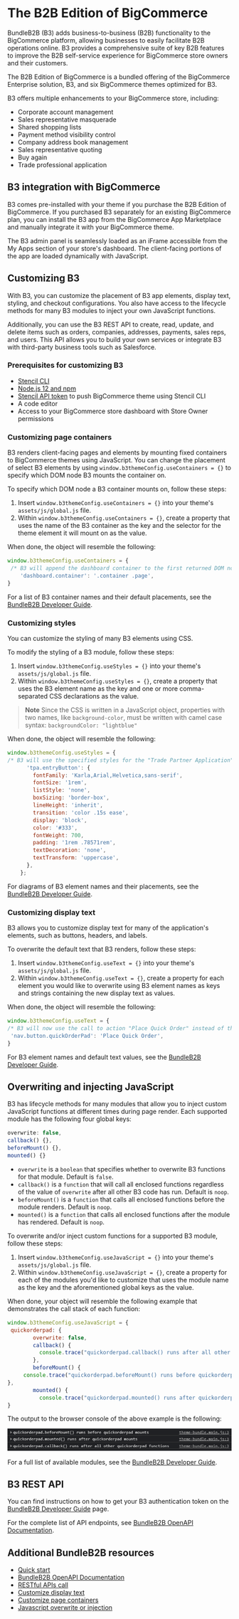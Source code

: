 # The B2B Edition of BigCommerce

BundleB2B (B3) adds business-to-business (B2B) functionality to the BigCommerce platform, allowing businesses to easily facilitate B2B operations online. B3 provides a comprehensive suite of key B2B features to improve the B2B self-service experience for BigCommerce store owners and their customers.

The B2B Edition of BigCommerce is a bundled offering of the BigCommerce Enterprise solution, B3, and six BigCommerce themes optimized for B3.

B3 offers multiple enhancements to your BigCommerce store, including:

- Corporate account management
- Sales representative masquerade
- Shared shopping lists
- Payment method visibility control
- Company address book management
- Sales representative quoting
- Buy again
- Trade professional application

## B3 integration with BigCommerce

B3 comes pre-installed with your theme if you purchase the B2B Edition of BigCommerce. If you purchased B3 separately for an existing BigCommerce plan, you can install the B3 app from the BigCommerce App Marketplace and manually integrate it with your BigCommerce theme.

The B3 admin panel is seamlessly loaded as an iFrame accessible from the My Apps section of your store's dashboard. The client-facing portions of the app are loaded dynamically with JavaScript.

## Customizing B3

With B3, you can customize the placement of B3 app elements, display text, styling, and checkout configurations. You also have access to the lifecycle methods for many B3 modules to inject your own JavaScript functions.

Additionally, you can use the B3 REST API to create, read, update, and delete items such as orders, companies, addresses, payments, sales reps, and users. This API allows you to build your own services or integrate B3 with third-party business tools such as Salesforce.

### Prerequisites for customizing B3

- [Stencil CLI](https://developer.bigcommerce.com/stencil-docs/installing-stencil-cli/installing-stencil)
- [Node.js 12 and npm](https://nodejs.org/en/download/releases/)
- [Stencil API token](https://support.bigcommerce.com/s/article/Store-API-Accounts#creating) to push BigCommerce theme using Stencil CLI
- A code editor
- Access to your BigCommerce store dashboard with Store Owner permissions

### Customizing page containers

B3 renders client-facing pages and elements by mounting fixed containers to BigCommerce themes using JavaScript. You can change the placement of select B3 elements by using `window.b3themeConfig.useContainers = {}` to specify which DOM node B3 mounts the container on.

To specify which DOM node a B3 container mounts on, follow these steps:
 1. Insert `window.b3themeConfig.useContainers = {}` into your theme's `assets/js/global.js` file. 
 2. Within `window.b3themeConfig.useContainers = {}`, create a property that uses the name of the B3 container as the key and the selector for the theme element it will mount on as the value. 
 
 When done, the object will resemble the following:

```jsx
window.b3themeConfig.useContainers = {
 /* B3 will append the dashboard container to the first returned DOM node with a class of "page" that is a descendant of an element with the class of "container" */
	'dashboard.container': '.container .page',
}
```

For a list of B3 container names and their default placements, see the [BundleB2B Developer Guide](https://developer.bundleb2b.net/storefront/containers.html).

### Customizing styles

You can customize the styling of many B3 elements using CSS.

To modify the styling of a B3 module, follow these steps:
1. Insert `window.b3themeConfig.useStyles = {}` into your theme's `assets/js/global.js` file. 
2. Within `window.b3themeConfig.useStyles = {}`, create a property that uses the B3 element name as the key and one or more comma-separated CSS declarations as the value.

<div class="HubBlock--callout">
<div class="CalloutBlock--info">
<div class="HubBlock-content">

> **Note**
> Since the CSS is written in a JavaScript object, properties with two names, like `background-color`, must be written with camel case syntax: `backgroundColor: "lightblue"`

</div>
</div>
</div>

When done, the object will resemble the following:

```jsx
window.b3themeConfig.useStyles = {
/* B3 will use the specified styles for the "Trade Partner Application" button that is appended to the secondary navigation menu */
      'tpa.entryButton': {
        fontFamily: 'Karla,Arial,Helvetica,sans-serif',
        fontSize: '1rem',
        listStyle: 'none',
        boxSizing: 'border-box',
        lineHeight: 'inherit',
        transition: 'color .15s ease',
        display: 'block',
        color: '#333',
        fontWeight: 700,
        padding: '1rem .78571rem',
        textDecoration: 'none',
        textTransform: 'uppercase',
      },
    };
```

For diagrams of B3 element names and their placements, see the [BundleB2B Developer Guide](https://developer.bundleb2b.net/storefront/containers.html).

### Customizing display text

B3 allows you to customize display text for many of the application's elements, such as buttons, headers, and labels.

To overwrite the default text that B3 renders, follow these steps:

 1. Insert `window.b3themeConfig.useText = {}` into your theme's `assets/js/global.js` file. 
 2. Within `window.b3themeConfig.useText = {}`, create a property for each element you would like to overwrite using B3 element names as keys and strings containing the new display text as values.

When done, the object will resemble the following:

```jsx
window.b3themeConfig.useText = {
/* B3 will now use the call to action "Place Quick Order" instead of the default "Quick Order Pad" for the button that is appended to the secondary navigation menu */
 'nav.button.quickOrderPad': 'Place Quick Order',
}
```

For B3 element names and default text values, see the [BundleB2B Developer Guide](https://developer.bundleb2b.net/storefront/text.html).

## Overwriting and injecting JavaScript

B3 has lifecycle methods for many modules that allow you to inject custom JavaScript functions at different times during page render. Each supported module has the following four global keys:

```jsx
overwrite: false,
callback() {},
beforeMount() {},
mounted() {}
```

- `overwrite` is a `boolean` that specifies whether to overwrite B3 functions for that module. Default is `false`.
- `callback()` is a `function` that will call all enclosed functions regardless of the value of `overwrite` after all other B3 code has run. Default is `noop`.
- `beforeMount()` is a `function` that calls all enclosed functions before the module renders. Default is `noop`.
- `mounted()` is a `function` that calls all enclosed functions after the module has rendered. Default is `noop`.

To overwrite and/or inject custom functions for a supported B3 module, follow these steps:

 1. Insert `window.b3themeConfig.useJavaScript = {}` into your theme's `assets/js/global.js` file. 
 2. Within `window.b3themeConfig.useJavaScript = {}`, create a property for each of the modules you'd like to customize that uses the module name as the key and the aforementioned global keys as the value.

When done, your object will resemble the following example that demonstrates the call stack of each function:

```jsx
window.b3themeConfig.useJavaScript = {
 quickorderpad: {
        overwrite: false,
        callback() {
          console.trace("quickorderpad.callback() runs after all other quickorderpad functions")
        },
        beforeMount() {
     console.trace("quickorderpad.beforeMount() runs before quickorderpad mounts")        
},
        mounted() {
          console.trace("quickorderpad.mounted() runs after quickorderpad mounts");
}
```

The output to the browser console of the above example is the following:

![B3 console log output](https://github.com/bigcommerce/dev-docs/blob/fc576cd09ee4f346d2668d97082a75aeff7ff468/assets/images/B3-console.png?raw=true)

For a full list of available modules, see the [BundleB2B Developer Guide](https://developer.bundleb2b.net/storefront/js.html).

## B3 REST API

You can find instructions on how to get your B3 authentication token on the [BundleB2B Developer Guide](https://developer.bundleb2b.net/storefront/api-call.html) page.

For the complete list of API endpoints, see [BundleB2B OpenAPI Documentation](https://bundleb2b.stoplight.io/).

## Additional BundleB2B resources

- [Quick start](https://developer.bundleb2b.net/storefront/quick-start.html)
- [BundleB2B OpenAPI Documentation](https://bundleb2b.stoplight.io/)
- [RESTful APIs call](https://developer.bundleb2b.net/storefront/api-call.html)
- [Customize display text](https://developer.bundleb2b.net/storefront/text.html)
- [Customize page containers](https://developer.bundleb2b.net/storefront/containers.html)
- [Javascript overwrite or injection](https://developer.bundleb2b.net/storefront/js.html)
